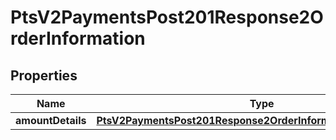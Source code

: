 
# PtsV2PaymentsPost201Response2OrderInformation

## Properties
Name | Type | Description | Notes
------------ | ------------- | ------------- | -------------
**amountDetails** | [**PtsV2PaymentsPost201Response2OrderInformationAmountDetails**](PtsV2PaymentsPost201Response2OrderInformationAmountDetails.md) |  |  [optional]




